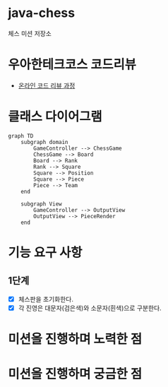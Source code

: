 # java-chess

체스 미션 저장소

# 우아한테크코스 코드리뷰

- [온라인 코드 리뷰 과정](https://github.com/woowacourse/woowacourse-docs/blob/master/maincourse/README.md)

# 클래스 다이어그램

```mermaid
graph TD
    subgraph domain
        GameController --> ChessGame
        ChessGame --> Board
        Board --> Rank
        Rank --> Square
        Square --> Position
        Square --> Piece
        Piece --> Team
    end

    subgraph View
        GameController --> OutputView
        OutputView --> PieceRender
    end
```

# 기능 요구 사항
## 1단계
- [x] 체스판을 초기화한다.
- [x] 각 진영은 대문자(검은색)와 소문자(흰색)으로 구분한다.

# 미션을 진행하며 노력한 점

# 미션을 진행하며 궁금한 점
